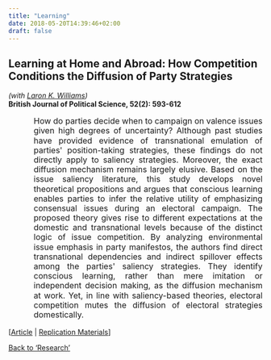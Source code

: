 ```yaml
---
title: "Learning"
date: 2018-05-20T14:39:46+02:00
draft: false
---
```


## Learning at Home and Abroad: How Competition Conditions the Diffusion of Party Strategies
*(with <a href="http://web.missouri.edu/~williamslaro/" target="_blank">Laron K. Williams</a>)*<br>
<b>British Journal of Political Science, 52(2): 593-612</b>
<div style="margin-left: 50px;"><font size=3><p style="line-height: 1.2;" align="justify" class="hyphens">How do parties decide when to campaign on valence issues given high degrees of uncertainty? Although past studies have provided evidence of transnational emulation of parties' position-taking strategies, these findings do not directly apply to saliency strategies. Moreover, the exact diffusion mechanism remains largely elusive. Based on the issue saliency literature, this study develops novel theoretical propositions and argues that conscious learning enables parties to infer the relative utility of emphasizing consensual issues during an electoral campaign. The proposed theory gives rise to different expectations at the domestic and transnational levels because of the distinct logic of issue competition. By analyzing environmental issue emphasis in party manifestos, the authors find direct transnational dependencies and indirect spillover effects among the parties' saliency strategies. They identify conscious learning, rather than mere imitation or independent decision making, as the diffusion mechanism at work. Yet, in line with saliency-based theories, electoral competition mutes the diffusion of electoral strategies domestically.</p></font></div>

[<a href="https://doi.org/10.1017/S0007123420000769" target="_blank">Article</a> | <a href="https://doi.org/10.7910/DVN/QZMPSN" target="_blank">Replication Materials</a>]

<a href="/research">Back to &lsquo;Research&rsquo;</a>
